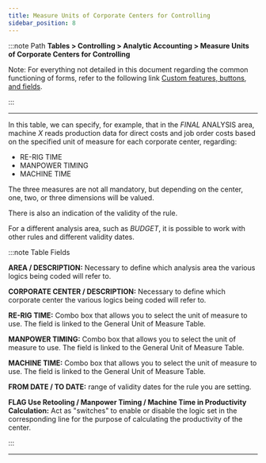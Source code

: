 ```yaml
---
title: Measure Units of Corporate Centers for Controlling
sidebar_position: 8
---
```


:::note Path
**Tables > Controlling > Analytic Accounting > Measure Units of Corporate Centers for Controlling**

Note:
For everything not detailed in this document regarding the common functioning of forms, refer to the following link [Custom features, buttons, and fields](/docs/guide/common).

:::

---

In this table, we can specify, for example, that in the *FINAL* ANALYSIS area, machine *X* reads production data for direct costs and job order costs based on the specified unit of measure for each corporate center, regarding:

-	RE-RIG TIME 
-	MANPOWER TIMING 
-	MACHINE TIME 


The three measures are not all mandatory, but depending on the center, one, two, or three dimensions will be valued.

There is also an indication of the validity of the rule.

For a different analysis area, such as *BUDGET*, it is possible to work with other rules and different validity dates.

:::note Table Fields

**AREA / DESCRIPTION:** Necessary to define which analysis area the various logics being coded will refer to.

**CORPORATE CENTER / DESCRIPTION:** Necessary to define which corporate center the various logics being coded will refer to.

**RE-RIG TIME:** Combo box that allows you to select the unit of measure to use. The field is linked to the General Unit of Measure Table.

**MANPOWER TIMING:** Combo box that allows you to select the unit of measure to use. The field is linked to the General Unit of Measure Table.

**MACHINE TIME:** Combo box that allows you to select the unit of measure to use. The field is linked to the General Unit of Measure Table.

**FROM DATE / TO DATE:** range of validity dates for the rule you are setting.

**FLAG Use Retooling / Manpower Timing / Machine Time in Productivity Calculation:** Act as "switches" to enable or disable the logic set in the corresponding line for the purpose of calculating the productivity of the center.

:::

---
